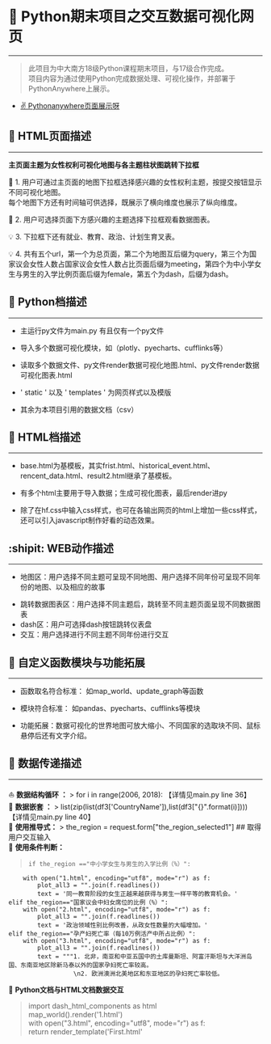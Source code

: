 #  :star2: Python期末项目之交互数据可视化网页

---
> 此项目为中大南方18级Python课程期末项目，与17级合作完成。<br>
项目内容为通过使用Python完成数据处理、可视化操作，并部署于PythonAnywhere上展示。
+ [ :v: Pythonanywhere页面展示呀](http://womenpowerteam.pythonanywhere.com/)

##  :page_facing_up: HTML页面描述
---
**主页面主题为女性权利可视化地图与各主题柱状图跳转下拉框**

 :mega: 1. 用户可通过主页面的地图下拉框选择感兴趣的女性权利主题，按提交按钮显示不同可视化地图。<br>每个地图下方还有时间轴可供选择，既展示了横向维度也展示了纵向维度。
 
 :low_brightness: 2. 用户可选择页面下方感兴趣的主题选择下拉框观看数据图表。
 
 :bulb: 3. 下拉框下还有就业、教育、政治、计划生育叉表。
 
 :bulb: 4. 共有五个url，第一个为总页面，第二个为地图互后缀为query，第三个为国家议会女性人数占国家议会女性人数占比页面后缀为meeting，第四个为中小学女生与男生的入学比例页面后缀为female，第五个为dash，后缀为dash。
##  :large_blue_diamond: Python档描述
---
+ 主运行py文件为main.py 有且仅有一个py文件
- 导入多个数据可视化模块，如（plotly、pyecharts、cufflinks等）
+ 读取多个数据文件、py文件render数据可视化地图.html、py文件render数据可视化图表.html
- ' static ' 以及 ' templates ' 为网页样式以及模版
+ 其余为本项目引用的数据文档（csv）

##  :large_orange_diamond: HTML档描述
---
+ base.html为基模板，其实frist.html、historical_event.html、rencent_data.html、result2.html继承了基模板。
- 有多个html主要用于导入数据；生成可视化图表，最后render进py
+ 除了在hf.css中输入css样式，也可在各输出网页的html上增加一些css样式，还可以引入javascript制作好看的动态效果。

## :shipit: WEB动作描述
---
+ 地图区：用户选择不同主题可呈现不同地图、用户选择不同年份可呈现不同年份的地图、以及相应的故事
- 跳转数据图表区：用户选择不同主题后，跳转至不同主题页面呈现不同数据图表
- dash区：用户可选择dash按钮跳转仪表盘
- 交互：用户选择进行不同主题不同年份进行交互

## :white_flower: 自定义函数模块与功能拓展
---
+ 函数取名符合标准： 如map_world、update_graph等函数
- 模块符合标准： 如pandas、pyecharts、cufflinks等模块
+ 功能拓展：数据可视化的世界地图可放大缩小、不同国家的选取块不同、鼠标悬停后还有文字介绍。

## :vhs: 数据传递描述
---
  :sailboat: **数据结构循环 ：** >  for i in range(2006, 2018):  【详情见main.py line 36】<br>
  :tram: **数据嵌套 ：**  > list(zip(list(df3['CountryName']),list(df3["{}".format(i)])))  【详情见main.py line 40】<br>
  :aerial_tramway: **使用推导式：**  > the_region = request.form["the_region_selected1"] ## 取得用户交互输入<br>
 :suspension_railway: **使用条件判断：** <br>

>     if the_region =="中小学女生与男生的入学比例（%）":
        with open("1.html", encoding="utf8", mode="r") as f:                  
            plot_all3 = "".join(f.readlines())  
            text = '同一教育阶段的女生正越来越获得与男生一样平等的教育机会。'
    elif the_region=="国家议会中妇女席位的比例（%）":
        with open("2.html", encoding="utf8", mode="r") as f:                  
            plot_all3 = "".join(f.readlines())
            text = '政治领域性别比例改善，从政女性数量的大幅增加。'
    elif the_region=="孕产妇死亡率（每10万例活产中所占比例）":
        with open("3.html", encoding="utf8", mode="r") as f:                  
            plot_all3 = "".join(f.readlines())
            text = """1. 北非，南亚和中亚五国中的土库曼斯坦、阿富汗斯坦与大洋洲岛国、东南亚地区除新马泰以外的国家孕妇死亡率较高。
					  \n2. 欧洲澳洲北美地区和东亚地区的孕妇死亡率较低。

 :train2:  **Python文档与HTML文档数据交互**
> import dash_html_components as html<br>
map_world().render('1.html')<br>
with open("3.html", encoding="utf8", mode="r") as f: <br>
return render_template('First.html'


